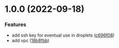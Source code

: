 # 1.0.0 (2022-09-18)


### Features

* add ssh key for eventual use in droplets ([c696f08](https://github.com/brucellino/terraform-digitalocean-minecraft-server/commit/c696f089b708e3be9a8664876be0768c4fbb357c))
* add vpc ([18b8fbb](https://github.com/brucellino/terraform-digitalocean-minecraft-server/commit/18b8fbbd3c1187244fd4e0e31030068d8f8af71e))
